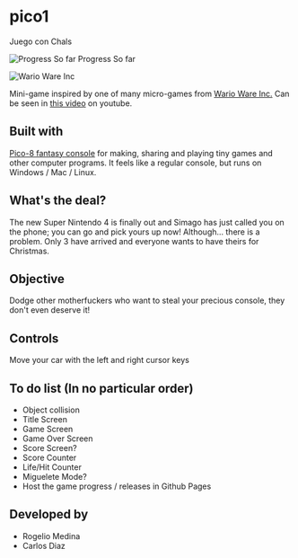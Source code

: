 # pico1
Juego con Chals

![Progress So far](https://i.imgur.com/utYhxeV)
Progress So far

![Wario Ware Inc](https://i.imgur.com/If3D6BI.png "Wario Ware Inc. Avoid the traffic")

 
Mini-game inspired by one of many micro-games from [Wario Ware Inc.](https://www.mariowiki.com/WarioWare,_Inc.:_Mega_Microgame$!)
Can be seen in [this video](https://www.youtube.com/watch?v=XLg1zLXTnL0&t=199s) on youtube.
## Built with
[Pico-8 fantasy console](https://www.lexaloffle.com/pico-8.php) for making, sharing and playing tiny games and other computer programs. It feels like a regular console, but runs on Windows / Mac / Linux. 
## What's the deal?
The new Super Nintendo 4 is finally out and Simago has just called you on the phone; you can go and pick yours up now! Although... there is a problem. Only 3 have arrived and everyone wants to have theirs for Christmas. 

## Objective
Dodge other motherfuckers who want to steal your precious console, they don't even deserve it!

## Controls
Move your car with the left and right cursor keys

## To do list (In no particular order)
* Object collision
* Title Screen
* Game Screen
* Game Over Screen
* Score Screen?
* Score Counter
* Life/Hit Counter
* Miguelete Mode?
* Host the game progress / releases in Github Pages


## Developed by
* Rogelio Medina
* Carlos Diaz
